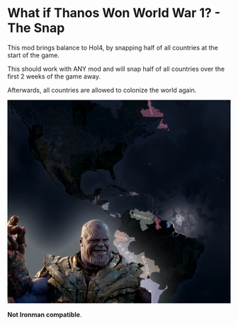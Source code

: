 # What if Thanos Won World War 1? - The Snap

This mod brings balance to HoI4, by snapping half of all countries at the start of the game.

This should work with ANY mod and will snap half of all countries over the first 2 weeks of the game away.

Afterwards, all countries are allowed to colonize the world again.

![Snap](thumbnail.png)

**Not Ironman compatible**.
